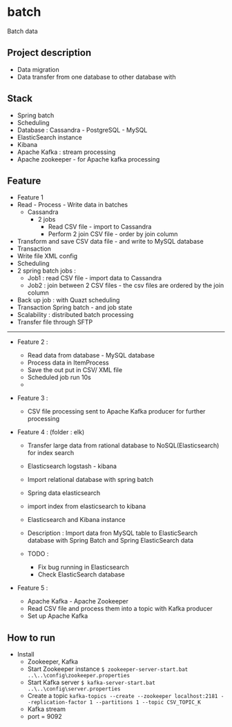 # batch
Batch data 


## Project description 
+ Data migration 
+ Data transfer from one database to other database with 





## Stack 
+ Spring batch 
+ Scheduling 
+ Database : Cassandra - PostgreSQL - MySQL  
+ ElasticSearch instance 
+ Kibana 
+ Apache Kafka : stream processing 
+ Apache zookeeper - for Apache kafka processing 

## Feature
+ Feature 1  
+ Read - Process - Write data in batches 
    + Cassandra 
        + 2 jobs 
            + Read CSV file - import to Cassandra 
            + Perform 2 join CSV file - order by join column 
+ Transform and save CSV data file - and write to MySQL database 
+ Transaction 
+ Write file XML config 
+ Scheduling 
+ 2 spring batch jobs : 
    + Job1 : read CSV file - import data to Cassandra 
    + Job2 : join between 2 CSV files - the csv files are ordered by the join column
+ Back up job : with Quazt scheduling 
+ Transaction Spring batch - and job state
+ Scalability : distributed batch processing  
+ Transfer file through SFTP



---
+ Feature 2 : 
    + Read data from database - MySQL database 
    + Process data in ItemProcess 
    + Save the out put  in CSV/ XML file 
    + Scheduled job run 10s 
    + 
    
+ Feature 3 : 
    + CSV file processing sent to Apache Kafka producer for further processing  
    
+ Feature 4 : (folder : elk)
    + Transfer large data from rational database to NoSQL(Elasticsearch) for index search 
    + Elasticsearch logstash - kibana 
    + Import relational database with spring batch 
    + Spring data elasticsearch 
    + import index from elasticsearch to kibana 
    + Elasticsearch and Kibana instance 
    + Description : Import data fron MySQL table to ElasticSearch database with Spring Batch and Spring ElasticSearch data 

    + TODO : 
        + Fix bug running in Elasticsearch 
        + Check ElasticSearch database 

+ Feature 5 : 
    + Apache Kafka - Apache Zookeeper 
    + Read CSV file and process them into a topic with Kafka producer 
    + Set up Apache Kafka   
    
  
  
  


## How to run 
+ Install 
    + Zookeeper, Kafka
    + Start Zookeeper instance 
        `$ zookeeper-server-start.bat ..\..\config\zookeeper.properties`
    + Start Kafka server
        `$ kafka-server-start.bat ..\..\config\server.properties`
    + Create a topic
        `kafka-topics --create --zookeeper localhost:2181 --replication-factor 1 --partitions 1 --topic CSV_TOPIC_K`
    + Kafka stream 
    + port = 9092
     
